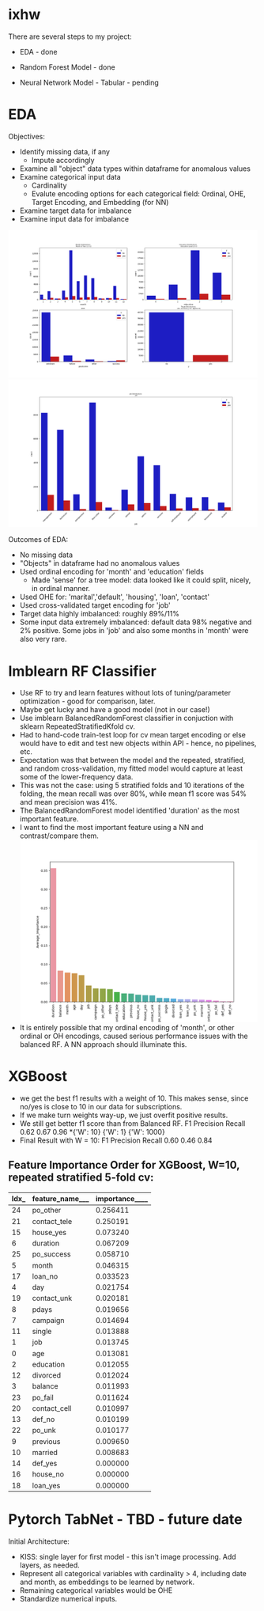 # ixhw

There are several steps to my project:

* EDA - done

* Random Forest Model - done

* Neural Network Model - Tabular - pending


# EDA
Objectives:
* Identify missing data, if any
  * Impute accordingly
* Examine all "object" data types within dataframe for anomalous values
* Examine categorical input data
  * Cardinality
  * Evalute encoding options for each categorical field: Ordinal, OHE, Target Encoding, and Embedding (for NN)
* Examine target data for imbalance
* Examine input data for imbalance

![EDA1](eda_charts_1.png)
![EDA2](eda_chart_2.png)

Outcomes of EDA:
* No missing data
* "Objects" in dataframe had no anomalous values 
* Used ordinal encoding for 'month' and 'education' fields
  * Made 'sense' for a tree model:  data looked like it could split, nicely, in ordinal manner.  
* Used OHE for: 'marital','default', 'housing', 'loan', 'contact'
* Used cross-validated target encoding for 'job'
* Target data highly imbalanced:  roughly 89%/11%
* Some input data extremely imbalanced: default data 98% negative and 2% positive.  Some jobs in 'job' and also some months in 'month' were also very rare.

# Imblearn RF Classifier
* Use RF to try and learn features without lots of tuning/parameter optimization - good for comparison, later.
* Maybe get lucky and have a good model (not in our case!)
* Use imblearn BalancedRandomForest classifier in conjuction with sklearn RepeatedStratifiedKfold cv.
* Had to hand-code train-test loop for cv mean target encoding or else would have to edit and test new objects within API - hence, no pipelines, etc.
* Expectation was that between the model and the repeated, stratified, and random cross-validation, my fitted model would capture at least some of the lower-frequency data.
* This was not the case: using 5 stratified folds and 10 iterations of the folding, the mean recall was over 80%, while mean f1 score was 54% and mean precision was 41%.
* The BalancedRandomForest model identified 'duration' as the most important feature.
* I want to find the most important feature using a NN and contrast/compare them.
![RF1](RF_features.png)
* It is entirely possible that my ordinal encoding of 'month', or other ordinal or OH encodings, caused serious performance issues with the balanced RF.  A NN approach should illuminate this.

# XGBoost
* we get the best f1 results with a weight of 10.  This makes sense, since no/yes is close to 10 in our data for subscriptions.
* If we make turn weights way-up, we just overfit positive results.
* We still get better f1 score than from Balanced RF.
F1            Precision          Recall
0.62          0.67               0.96
*{'W': 10}    {'W': 1}          {'W': 1000}
* Final Result with W = 10:
F1            Precision      Recall
0.60          0.46           0.84

## Feature Importance Order for XGBoost, W=10, repeated stratified 5-fold cv:


Idx_|feature_name___|__importance______
----|---------------|------------------
24  |   po_other    |         0.256411
21  |contact_tele   |         0.250191
15  |   house_yes   |         0.073240
6   |    duration   |         0.067209
25  |  po_success   |         0.058710
5   |       month   |         0.046315
17  |     loan_no   |         0.033523
4   |         day   |         0.021754
19  | contact_unk   |         0.020181
8   |       pdays   |         0.019656
7   |    campaign   |         0.014694
11  |      single   |         0.013888
1   |         job   |         0.013745
0   |         age   |         0.013081
2   |   education   |         0.012055
12  |    divorced   |         0.012024
3   |     balance   |         0.011993
23  |     po_fail   |         0.011624
20  |contact_cell   |         0.010997
13  |      def_no   |         0.010199
22  |      po_unk   |         0.010177
9   |    previous   |         0.009650
10  |     married   |         0.008683
14  |     def_yes   |         0.000000
16  |    house_no   |         0.000000
18  |    loan_yes   |         0.000000

# Pytorch TabNet - TBD - future date
Initial Architecture:
* KISS:  single layer for first model - this isn't image processing. Add layers, as needed.
* Represent all categorical variables with cardinality > 4, including date and month, as embeddings to be learned by network.
 * Remaining categorical variables would be OHE
* Standardize numerical inputs.
